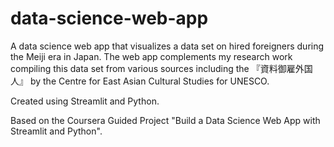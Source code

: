 # data-science-web-app
A data science web app that visualizes a data set on hired foreigners during the Meiji era in Japan. The web app complements my research work compiling this data set from various sources including the 『資料御雇外国人』 by the Centre for East Asian Cultural Studies for UNESCO.

Created using Streamlit and Python.

Based on the Coursera Guided Project "Build a Data Science Web App with Streamlit and Python".
